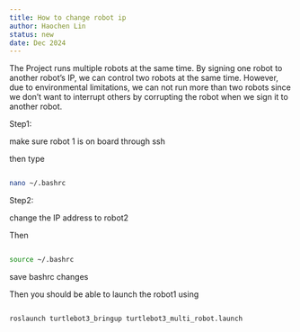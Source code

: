 ```yaml
---
title: How to change robot ip
author: Haochen Lin
status: new
date: Dec 2024
---
```


The Project runs multiple robots at the same time. By signing one robot to another robot’s IP, we can control two robots at the same time. However, due to environmental limitations, we can not run more than two robots since we don’t want to interrupt others by corrupting the robot when we sign it to another robot.

Step1: 

make sure robot 1 is on board through ssh

then type

```bash

nano ~/.bashrc

```

Step2: 

change the IP address to robot2

Then

```bash

source ~/.bashrc

```

save bashrc changes


Then you should be able to launch the robot1 using

```bash

roslaunch turtlebot3_bringup turtlebot3_multi_robot.launch

```

